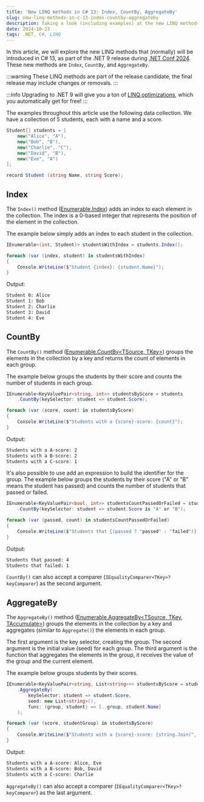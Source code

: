 ```yaml
---
title: 'New LINQ methods in C# 13: Index, CountBy, AggregateBy'
slug: new-linq-methods-in-c-13-index-countby-aggregateby
description: Taking a look (including examples) at the new LINQ methods that will be introduced in C# 13, as part of the .NET 9 release.
date: 2024-10-23
tags: .NET, C#, LINQ
---
```


In this article, we will explore the new LINQ methods that (normally) will be introduced in C# 13, as part of the .NET 9 release during [.NET Conf 2024](https://www.dotnetconf.net/).
These new methods are `Index`, `CountBy`, and `AggregateBy`.

:::warning
These LINQ methods are part of the release candidate, the final release may include changes or removals.
:::

:::info
Upgrading to .NET 9 will give you a ton of [LINQ optimizations](https://devblogs.microsoft.com/dotnet/performance-improvements-in-net-9/#linq), which you automatically get for free!
:::

The examples throughout this article use the following data collection.
We have a collection of 5 students, each with a name and a score.

```csharp
Student[] students = [
    new("Alice", "A"),
    new("Bob", "B"),
    new("Charlie", "C"),
    new("David", "B"),
    new("Eve", "A")
];

record Student (string Name, string Score);
```

## Index

The `Index()` method ([Enumerable.Index<TSource>](https://learn.microsoft.com/en-us/dotnet/api/system.linq.enumerable.index)) adds an index to each element in the collection. The index is a 0-based integer that represents the position of the element in the collection.

The example below simply adds an index to each student in the collection.

```csharp
IEnumerable<(int, Student)> studentsWithIndex = students.Index();

foreach (var (index, student) in studentsWithIndex)
{
    Console.WriteLine($"Student {index}: {student.Name}");
}
```

Output:

```txt
Student 0: Alice
Student 1: Bob
Student 2: Charlie
Student 3: David
Student 4: Eve
```

## CountBy

The `CountBy()` method ([Enumerable.CountBy<TSource, TKey>](https://learn.microsoft.com/en-us/dotnet/api/system.linq.enumerable.countby)) groups the elements in the collection by a key and returns the count of elements in each group.

The example below groups the students by their score and counts the number of students in each group.

```csharp
IEnumerable<KeyValuePair<string, int>> studentsByScore = students
    .CountBy(keySelector: student => student.Score);

foreach (var (score, count) in studentsByScore)
{
    Console.WriteLine($"Students with a {score}-score: {count}");
}
```

Output:

```txt
Students with a A-score: 2
Students with a B-score: 2
Students with a C-score: 1
```

It's also possible to use add an expression to build the identifier for the group.
The example below groups the students by their score ("A" or "B" means the student has passed) and counts the number of students that passed or failed.

```csharp
IEnumerable<KeyValuePair<bool, int>> studentsCountPassedOrFailed = students
    .CountBy(keySelector: student => student.Score is "A" or "B");

foreach (var (passed, count) in studentsCountPassedOrFailed)
{
    Console.WriteLine($"Students that {(passed ? "passed" : "failed")}: {count}");
}
```

Output:

```txt
Students that passed: 4
Students that failed: 1
```

`CountBy()` can also accept a comparer (`IEqualityComparer<TKey>? keyComparer`) as the second argument.

## AggregateBy

The `AggregateBy()` method ([Enumerable.AggregateBy<TSource, TKey, TAccumulate>](https://learn.microsoft.com/en-us/dotnet/api/system.linq.enumerable.aggregateby)) groups the elements in the collection by a key and aggregates (similar to `Aggregate()`) the elements in each group.

The first argument is the key selector, creating the group.
The second argument is the initial value (seed) for each group.
The third argument is the function that aggregates the elements in the group, it receives the value of the group and the current element.

The example below groups students by their scores.

```csharp
IEnumerable<KeyValuePair<string, List<string>>> studentsByScore = students
    .AggregateBy(
        keySelector: student => student.Score,
        seed: new List<string>(),
        func: (group, student) => [..group, student.Name]
    );

foreach (var (score, studentGroup) in studentsByScore)
{
    Console.WriteLine($"Students with a {score}-score: {string.Join(", ", studentGroup)}");
}
```

Output:

```txt
Students with a A-score: Alice, Eve
Students with a B-score: Bob, David
Students with a C-score: Charlie
```

`AggregateBy()` can also accept a comparer (`IEqualityComparer<TKey>? keyComparer`) as the last argument.
